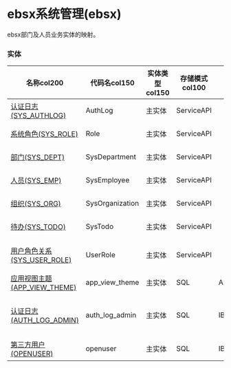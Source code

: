 # ebsx系统管理(ebsx) <!-- {docsify-ignore-all} -->

ebsx部门及人员业务实体的映射。

### 实体

|    名称col200   | 代码名col150      |  实体类型col150   | 存储模式col100 | 表名称col200   |    联合主键col100   |  主状态col100   |  权限控制col150  |  启用审计col100    |  备注col500  |
| --------  |------------| -----   |  --------|  --------|  --------|    -------- | -------- | -------- |-------- |
|[认证日志(SYS_AUTHLOG)](module/ebsx/AuthLog)|AuthLog|主实体|ServiceAPI||否|否|自控制|否|认证日志信息|
|[系统角色(SYS_ROLE)](module/ebsx/Role)|Role|主实体|ServiceAPI||否|否|自控制|否|角色映射实体|
|[部门(SYS_DEPT)](module/ebsx/SysDepartment)|SysDepartment|主实体|ServiceAPI||否|否|自控制|否|部门映射实体|
|[人员(SYS_EMP)](module/ebsx/SysEmployee)|SysEmployee|主实体|ServiceAPI||否|否|自控制|否|人员映射实体|
|[组织(SYS_ORG)](module/ebsx/SysOrganization)|SysOrganization|主实体|ServiceAPI||否|否|自控制|否|组织映射实体|
|[待办(SYS_TODO)](module/ebsx/SysTodo)|SysTodo|主实体|ServiceAPI||否|否|自控制|否|待办信息|
|[用户角色关系(SYS_USER_ROLE)](module/ebsx/UserRole)|UserRole|主实体|ServiceAPI||否|否|自控制|否|角色成员映射实体|
|[应用视图主题(APP_VIEW_THEME)](module/ebsx/app_view_theme)|app_view_theme|主实体|SQL|APP_VIEW_THEME|否|否|自控制|否||
|[认证日志(AUTH_LOG_ADMIN)](module/ebsx/auth_log_admin)|auth_log_admin|主实体|SQL|IBZAUTHLOG|否|否|自控制|否|记录登录认证相关信息。|
|[第三方用户(OPENUSER)](module/ebsx/openuser)|openuser|主实体|SQL|IBZOPENUSER|否|否|自控制|否|第三方用户|

